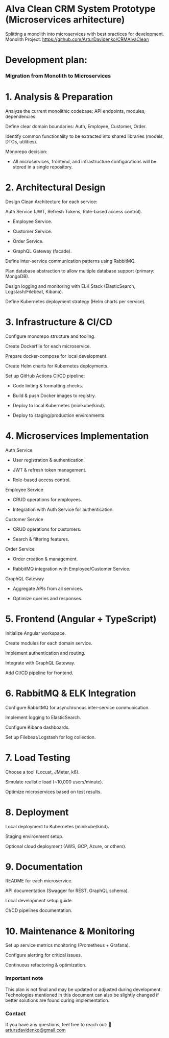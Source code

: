 # Alva Clean CRM System Prototype (Microservices arhitecture)

Splitting a monolith into microservices with best practices for development.
Monolith Project: https://github.com/ArturDavidenko/CRMAlvaClean

# Development plan:

### Migration from Monolith to Microservices

# 1. Analysis & Preparation

 Analyze the current monolithic codebase: API endpoints, modules, dependencies.

 Define clear domain boundaries: Auth, Employee, Customer, Order.

 Identify common functionality to be extracted into shared libraries (models, DTOs, utilities).

 Monorepo decision:
- All microservices, frontend, and infrastructure configurations will be stored in a single repository.

# 2. Architectural Design

 Design Clean Architecture for each service:

  Auth Service (JWT, Refresh Tokens, Role-based access control).
  
  - Employee Service.
  
  - Customer Service.
  
  - Order Service.
  
  - GraphQL Gateway (facade).
  
   Define inter-service communication patterns using RabbitMQ.
  
   Plan database abstraction to allow multiple database support (primary: MongoDB).
  
   Design logging and monitoring with ELK Stack (ElasticSearch, Logstash/Filebeat, Kibana).
  
   Define Kubernetes deployment strategy (Helm charts per service).

# 3. Infrastructure & CI/CD

 Configure monorepo structure and tooling.

 Create Dockerfile for each microservice.

 Prepare docker-compose for local development.

 Create Helm charts for Kubernetes deployments.

 Set up GitHub Actions CI/CD pipeline:

  - Code linting & formatting checks.
  
  - Build & push Docker images to registry.
  
  - Deploy to local Kubernetes (minikube/kind).
  
  - Deploy to staging/production environments.


# 4. Microservices Implementation

Auth Service

 - User registration & authentication.

 - JWT & refresh token management.

 - Role-based access control.

Employee Service

 - CRUD operations for employees.

 - Integration with Auth Service for authentication.

Customer Service

 - CRUD operations for customers.

 - Search & filtering features.

Order Service

 - Order creation & management.

 - RabbitMQ integration with Employee/Customer Service.

GraphQL Gateway

 - Aggregate APIs from all services.

 - Optimize queries and responses.


# 5. Frontend (Angular + TypeScript)

 Initialize Angular workspace.

 Create modules for each domain service.

 Implement authentication and routing.

 Integrate with GraphQL Gateway.

 Add CI/CD pipeline for frontend.

# 6. RabbitMQ & ELK Integration

 Configure RabbitMQ for asynchronous inter-service communication.

 Implement logging to ElasticSearch.

 Configure Kibana dashboards.

 Set up Filebeat/Logstash for log collection.


# 7. Load Testing

 Choose a tool (Locust, JMeter, k6).

 Simulate realistic load (~10,000 users/minute).

 Optimize microservices based on test results.


# 8. Deployment

 Local deployment to Kubernetes (minikube/kind).

 Staging environment setup.

 Optional cloud deployment (AWS, GCP, Azure, or others).


# 9. Documentation

 README for each microservice.

 API documentation (Swagger for REST, GraphQL schema).

 Local development setup guide.

 CI/CD pipelines documentation.


# 10. Maintenance & Monitoring

 Set up service metrics monitoring (Prometheus + Grafana).

 Configure alerting for critical issues.

 Continuous refactoring & optimization.

### Important note

This plan is not final and may be updated or adjusted during development.
Technologies mentioned in this document can also be slightly changed if better solutions are found during implementation.

### Contact

If you have any questions, feel free to reach out:
📧 artursdavidenko@gmail.com
